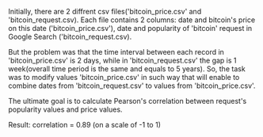Initially, there are 2 diffrent csv files('bitcoin_price.csv' and 'bitcoin_request.csv). Each file contains 2 columns: date and bitcoin's price on this date ('bitcoin_price.csv'), date and popularity of 'bitcoin' request in Google Search ('bitcoin_request.csv). 

But the problem was that the time interval between each record in 'bitcoin_price.csv' is 2 days, while in 'bitcoin_request.csv' the gap is 1 week(overall time period is the same and equals to 5 years). So, the task was to modify values 'bitcoin_price.csv' in such way that will enable to combine dates from 'bitcoin_request.csv' to values from 'bitcoin_price.csv'. 

The ultimate goal is to calculate Pearson's correlation between request's popularity values and price values.

Result: correlation = 0.89 (on a scale of -1 to 1)
